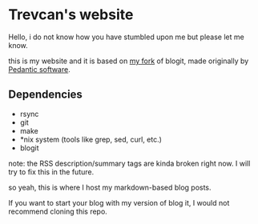 # Trevcan's website
Hello, i do not know how you have stumbled upon me but please 
let me know.

this is my website and it is based on [my fork](http://git-trevcan.duckdns.org/blogit)
 of blogit, made originally by [Pedantic software](http://pedantic.software/git/blogit).

## Dependencies
- rsync
- git
- make
- *nix system (tools like grep, sed, curl, etc.)
- blogit

note: the RSS description/summary tags are kinda broken right now. I will try to fix this in the future.

so yeah, this is where I host my markdown-based blog posts.

If you want to start your blog with my version of blog it, I would not recommend cloning this repo.
